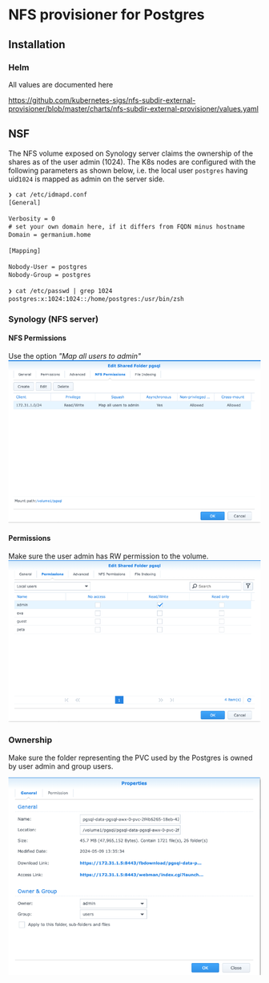 # NFS provisioner for Postgres

## Installation

### Helm

All values are documented here

https://github.com/kubernetes-sigs/nfs-subdir-external-provisioner/blob/master/charts/nfs-subdir-external-provisioner/values.yaml


## NSF

The NFS volume exposed on Synology server claims the ownership of the shares as of the user admin (1024).
The K8s nodes are configured with the following parameters as shown below, i.e. the local user `postgres` having uid`1024` is mapped as admin on the server side.

```
❯ cat /etc/idmapd.conf
[General]

Verbosity = 0
# set your own domain here, if it differs from FQDN minus hostname
Domain = germanium.home

[Mapping]

Nobody-User = postgres
Nobody-Group = postgres

❯ cat /etc/passwd | grep 1024
postgres:x:1024:1024::/home/postgres:/usr/bin/zsh
```

### Synology (NFS server)

#### NFS Permissions
Use the option *"Map all users to admin"*
![](pictures/nfs_permissions.png)

#### Permissions
Make sure the user admin has RW permission to the volume.
![](pictures/permissions.png)

### Ownership
Make sure the folder representing the PVC used by the Postgres is owned by user admin and group users.

![](pictures/pgsql_ownership.png)

